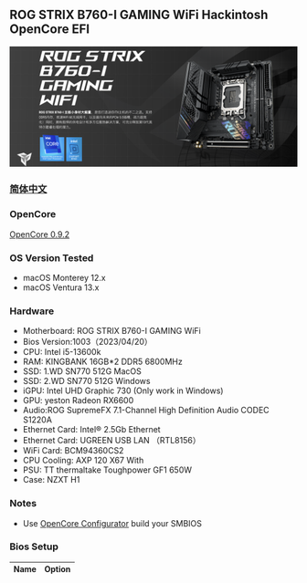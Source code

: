 ## ROG STRIX B760-I GAMING WiFi Hackintosh OpenCore EFI

![image](ScreenShot/ROGB760I.png)

### [简体中文](README.zh_CN.md)

### OpenCore

[OpenCore 0.9.2](https://github.com/acidanthera/OpenCorePkg)

### OS Version Tested

- macOS Monterey 12.x
- macOS Ventura  13.x 

### Hardware

- Motherboard: ROG STRIX B760-I GAMING WiFi
- Bios Version:1003（2023/04/20）
- CPU: Intel i5-13600k
- RAM: KINGBANK 16GB*2 DDR5 6800MHz
- SSD: 1.WD SN770 512G MacOS
- SSD: 2.WD SN770 512G Windows
- iGPU: Intel UHD Graphic 730 (Only work in Windows)
- GPU: yeston Radeon RX6600
- Audio:ROG SupremeFX 7.1-Channel High Definition Audio CODEC S1220A
- Ethernet Card: Intel® 2.5Gb Ethernet
- Ethernet Card: UGREEN USB LAN （RTL8156）
- WiFi Card: BCM94360CS2
- CPU Cooling: AXP 120 X67 With 
- PSU: TT thermaltake Toughpower GF1 650W
- Case: NZXT H1

### Notes

 - Use [OpenCore Configurator](https://mackie100projects.altervista.org/opencore-configurator/) build your SMBIOS

### Bios Setup

| Name | Option |
| ----- | --- |


